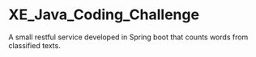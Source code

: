 # XE_Java_Coding_Challenge
A small restful service developed in Spring boot that counts words from classified texts.
